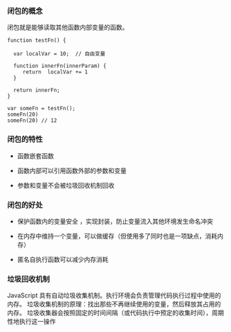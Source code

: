 ### 闭包的概念

闭包就是能够读取其他函数内部变量的函数。
```
function testFn() {

  var localVar = 10;  // 自由变量

  function innerFn(innerParam) {
     return  localVar += 1
  }

  return innerFn;
}

var someFn = testFn();
someFn(20)
someFn(20) // 12 
```

### 闭包的特性

- 函数嵌套函数

- 函数内部可以引用函数外部的参数和变量

- 参数和变量不会被垃圾回收机制回收

### 闭包的好处

- 保护函数内的变量安全 ，实现封装，防止变量流入其他环境发生命名冲突

- 在内存中维持一个变量，可以做缓存（但使用多了同时也是一项缺点，消耗内存）

- 匿名自执行函数可以减少内存消耗

### 垃圾回收机制

JavaScript 具有自动垃圾收集机制。执行环境会负责管理代码执行过程中使用的内存。
垃圾收集机制的原理：找出那些不再继续使用的变量，然后释放其占用的内存。
垃圾收集器会按照固定的时间间隔（或代码执行中预定的收集时间），周期性地执行这一操作

